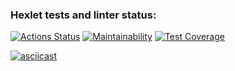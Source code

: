 ### Hexlet tests and linter status:
[![Actions Status](https://github.com/dark7lord/frontend-project-lvl2/workflows/hexlet-check/badge.svg)](https://github.com/dark7lord/frontend-project-lvl2/actions)
[![Maintainability](https://api.codeclimate.com/v1/badges/25e180466ee7b7a08c1d/maintainability)](https://codeclimate.com/github/dark7lord/frontend-project-lvl2/maintainability)
[![Test Coverage](https://api.codeclimate.com/v1/badges/25e180466ee7b7a08c1d/test_coverage)](https://codeclimate.com/github/dark7lord/frontend-project-lvl2/test_coverage)

[![asciicast](https://asciinema.org/a/663940.svg)](https://asciinema.org/a/663940)
